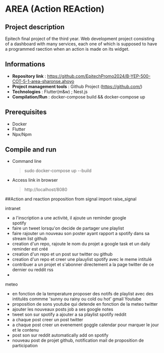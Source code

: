 # AREA (Action REAction)

## Project description
Epitech final project of the third year. Web development project consisting of a dashboard with many services, each one of which is supposed to have a programmed raection when an action is made on its widget.

## Informations

- **Repository link** : https://github.com/EpitechPromo2024/B-YEP-500-COT-5-1-area-sharonse.ahoyo
- **Project management tools** : Github Project (https://github.com/)
- **Technologies** : Flutter(m&w) ; Nest.js
- **Compilation/Run** : docker-compose build && docker-compose up

## Prerequisites
- Docker
- Flutter
- Npx/Npm

## Compile and run
- Command line
  > sudo docker-compose up --build
- Access link in browser
  > http://localhost/8080

##Action and reaction proposition
from signal import raise_signal


intranet 
- a l'inscription a une activité, il ajoute un reminder google  
spotify
- faire un tweet lorsqu'on decide de partager une playlist
- faire rajouter un nouveau son poster ayant rapport a spotify dans sa stream list 
github
- creation d'un repo, rajoute le nom du projet a google task et un daily reminder est créé
- creation d'un repo et un post sur twitter ou github
- creation d'un repo et creer une plauylist spotify avec le meme intitulé 
- contribuer a un projet et s'abonner directement a la page twitter de ce dernier ou reddit 
rss
- 
meteo
- en fonction de la temperature proposer des notifs de playlist avec des intitulés commme 'sunny ou rainy ou cold ou hot'
gmail
Youtube
- proposition de sons youtube qui detende en fonction de la meteo 
twitter 
- ajouter les nouveaux posts job a ses google notes 
- tweet son sur spotify a ajouter a sa playlist spotify 
reddit
- a chaque post creer un post twitter 
- a chaque post creer un evenement goggle calendar pour marquer le jour et le contenu
- post son sur reddit automatically add on spotify 
- nouveau post de projet github, notification mail de proposition de participation
